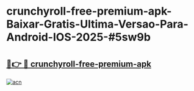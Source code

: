 # crunchyroll-free-premium-apk-Baixar-Gratis-Ultima-Versao-Para-Android-IOS-2025-#5sw9b

# <h2><a href="https://ainizakaria.my?title=crunchyroll-free-premium-apk&ref=24M">🔗👉 🔴 crunchyroll-free-premium-apk</a></h2>

[![acn](https://github.com/user-attachments/assets/0f9c940e-d8b0-45ae-aac7-cd30a18b3e1c)](https://ainizakaria.my?title=crunchyroll-free-premium-apk&ref=24M)

